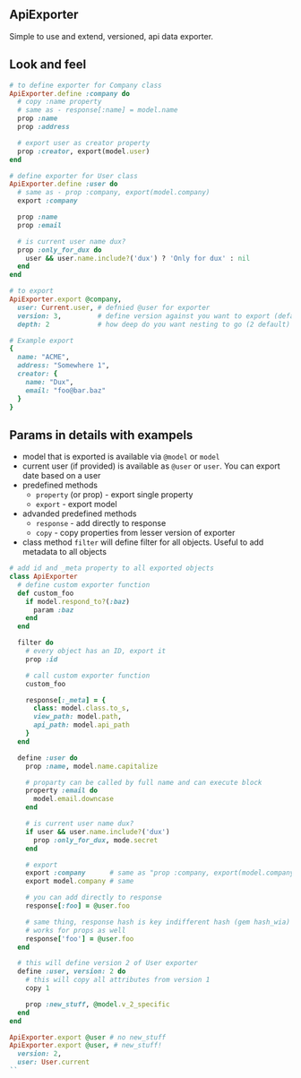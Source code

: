## ApiExporter

Simple to use and extend, versioned, api data exporter.

## Look and feel

```ruby
# to define exporter for Company class
ApiExporter.define :company do
  # copy :name property
  # same as - response[:name] = model.name
  prop :name
  prop :address

  # export user as creator property
  prop :creator, export(model.user)
end

# define exporter for User class
ApiExporter.define :user do
  # same as - prop :company, export(model.company)
  export :company

  prop :name
  prop :email

  # is current user name dux?
  prop :only_for_dux do
    user && user.name.include?('dux') ? 'Only for dux' : nil
  end
end

# to export
ApiExporter.export @company,
  user: Current.user, # defnied @user for exporter
  version: 3,         # define version against you want to export (default 1)
  depth: 2            # how deep do you want nesting to go (2 default)

# Example export
{
  name: "ACME",
  address: "Somewhere 1",
  creator: {
    name: "Dux",
    email: "foo@bar.baz"
  }
}
```

## Params in details with exampels

* model that is exported is available via `@model` or `model`
* current user (if provided) is available as `@user` or `user`. You can export date based on a user
* predefined methods
  * `property` (or prop) - export single property
  * `export` - export model
* advanded predefined methods
  * `response` - add directly to response
  * `copy` - copy properties from lesser version of exporter
* class method `filter` will define filter for all objects. Useful to add metadata to all objects

```ruby
# add id and _meta property to all exported objects
class ApiExporter
  # define custom exporter function
  def custom_foo
    if model.respond_to?(:baz)
      param :baz
    end
  end

  filter do
    # every object has an ID, export it
    prop :id

    # call custom exporter function
    custom_foo

    response[:_meta] = {
      class: model.class.to_s,
      view_path: model.path,
      api_path: model.api_path
    }
  end

  define :user do
    prop :name, model.name.capitalize

    # proparty can be called by full name and can execute block
    property :email do
      model.email.downcase
    end

    # is current user name dux?
    if user && user.name.include?('dux')
      prop :only_for_dux, mode.secret
    end

    # export
    export :company      # same as "prop :company, export(model.company)"
    export model.company # same

    # you can add directly to response
    response[:foo] = @user.foo

    # same thing, response hash is key indifferent hash (gem hash_wia)
    # works for props as well
    response['foo'] = @user.foo
  end

  # this will define version 2 of User exporter
  define :user, version: 2 do
    # this will copy all attributes from version 1
    copy 1

    prop :new_stuff, @model.v_2_specific
  end
end

ApiExporter.export @user # no new_stuff
ApiExporter.export @user, # new_stuff!
  version: 2,
  user: User.current
``
